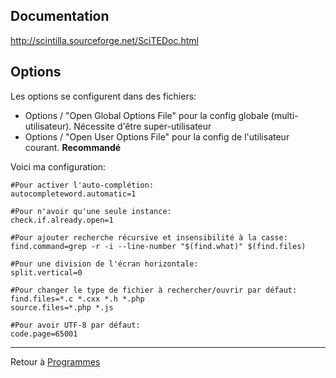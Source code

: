 ## Documentation

<http://scintilla.sourceforge.net/SciTEDoc.html>

## Options

Les options se configurent dans des fichiers:

- Options / "Open Global Options File" pour la config globale
  (multi-utilisateur). Nécessite d'être super-utilisateur
- Options / "Open User Options File" pour la config de l'utilisateur
  courant. **Recommandé**

Voici ma configuration:

    #Pour activer l'auto-complétion:
    autocompleteword.automatic=1

    #Pour n'avoir qu'une seule instance:
    check.if.already.open=1

    #Pour ajouter recherche récursive et insensibilité à la casse:
    find.command=grep -r -i --line-number "$(find.what)" $(find.files)

    #Pour une division de l'écran horizontale:
    split.vertical=0

    #Pour changer le type de fichier à rechercher/ouvrir par défaut:
    find.files=*.c *.cxx *.h *.php
    source.files=*.php *.js

    #Pour avoir UTF-8 par défaut:
    code.page=65001

------------------------------------------------------------------------

Retour à [Programmes](Programmes "wikilink")